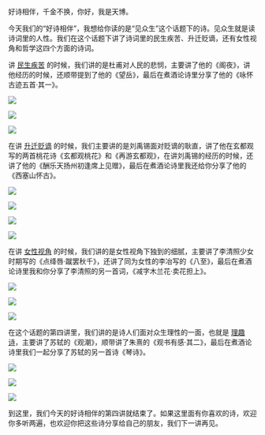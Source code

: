 好诗相伴，千金不换，你好，我是天博。

今天我们的“好诗相伴”，我想给你读的是“见众生”这个话题下的诗。见众生就是读诗词里的人性。我们在这个话题下讲了诗词里的民生疾苦、升迁贬谪，还有女性视角和哲学这四个方面的诗词。

讲 [民生疾苦](https://time.geekbang.org/column/article/398064) 的时候，我们讲的是杜甫对人民的悲悯，主要讲了他的《阁夜》，讲他经历的时候，还顺带提到了他的《望岳》，最后在煮酒论诗里分享了他的《咏怀古迹五首·其一》。

![](https://static001.geekbang.org/resource/image/d7/93/d7b98c7f3d97eb209e506697c6747693.jpg?wh=1920x1080)

![](https://static001.geekbang.org/resource/image/91/3d/9126bf7fd065aceb45fb08300yy5463d.jpg?wh=1920x1080)

![](https://static001.geekbang.org/resource/image/f9/80/f9d7fb66ef6dcb178e545b47706d5e80.jpg?wh=1920x1080)

在讲 [升迁贬谪](https://time.geekbang.org/column/article/398872) 的时候，我们主要讲的是刘禹锡面对贬谪的耿直，讲了他在玄都观写的两首桃花诗《玄都观桃花》和《再游玄都观》，在讲刘禹锡的经历的时候，还讲了他的《酬乐天扬州初逢席上见赠》，最后在煮酒论诗里我还给你分享了他的《西塞山怀古》。

![](https://static001.geekbang.org/resource/image/40/b3/4065362c3c8ee54a20ec207d0f6fd7b3.jpg?wh=1920x1080)

![](https://static001.geekbang.org/resource/image/33/eb/33f8f210bb1f846066f1d6366e1d0eeb.jpg?wh=1920x1080)

![](https://static001.geekbang.org/resource/image/18/57/18bef7bf9c767af57270203eaa98c657.jpg?wh=1920x1080)

![](https://static001.geekbang.org/resource/image/09/10/0931c049a18322def6eaa1bab8771210.jpg?wh=1920x1080)

在讲 [女性视角](https://time.geekbang.org/column/article/399775) 的时候，我们讲的是女性视角下独到的细腻，主要讲了李清照少女时期写的《点绛唇·蹴罢秋千》，还讲了同为女性的李冶写的《八至》，最后在煮酒论诗里我和你分享了李清照的另一首词，《减字木兰花·卖花担上》。

![](https://static001.geekbang.org/resource/image/6e/d4/6ea398c0d4d3d117e1152f8cd0a92dd4.jpg?wh=1920x1080)

![](https://static001.geekbang.org/resource/image/ec/50/ec52ayyd725c066629de1ffeeaf05650.jpg?wh=1920x1080)

![](https://static001.geekbang.org/resource/image/f3/61/f3bfa9d904a3fbebyy9896e2a952d761.jpg?wh=1920x1080)

在这个话题的第四讲里，我们讲的是诗人们面对众生理性的一面，也就是 [理趣诗](https://time.geekbang.org/column/article/400615)，主要讲了苏轼的《观潮》，顺带讲了朱熹的《观书有感·其二》，最后在煮酒论诗里我们一起分享了苏轼的另一首诗《琴诗》。

![](https://static001.geekbang.org/resource/image/76/a7/7635fe19f50f59d7af69ef2007355aa7.jpg?wh=1920x1080)

![](https://static001.geekbang.org/resource/image/36/5b/365f2246d17afe35795c4503f8c7155b.jpg?wh=1920x1080)

![](https://static001.geekbang.org/resource/image/f8/4e/f8e778eafa8b1d7836b0faf3cd95984e.jpg?wh=1920x1080)

到这里，我们今天的好诗相伴的第四讲就结束了。如果这里面有你喜欢的诗，欢迎你多听两遍，也欢迎你把这些诗分享给自己的朋友，我们下一讲再见。